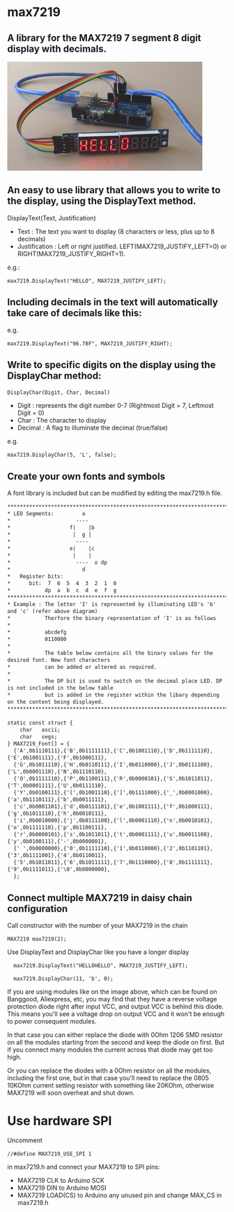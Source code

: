 # max7219
## A library for the MAX7219 7 segment 8 digit display with decimals.


![MAX8219 Connected to Arduino UNO](https://github.com/JemRF/max7219/blob/master/pictures/MAX7219%20and%20Arduino.jpg)

## An easy to use library that allows you to write to the display, using the DisplayText method. 

DisplayText(Text, Justification)
 - Text : The text you want to display (8 characters or less, plus up to 8 decimals)
 - Justification : Left or right justified. LEFT(MAX7219_JUSTIFY_LEFT=0) or RIGHT(MAX7219_JUSTIFY_RIGHT=1). 

e.g.:
```
max7219.DisplayText("HELLO", MAX7219_JUSTIFY_LEFT);
```
## Including decimals in the text will automatically take care of decimals like this:

e.g.
```
max7219.DisplayText("96.78F", MAX7219_JUSTIFY_RIGHT);
```
## Write to specific digits on the display using the DisplayChar method:
```
DisplayChar(Digit, Char, Decimal)
```
 - Digit : represents the digit number 0-7 (Rightmost Digit = 7, Leftmost Digit = 0)
 - Char : The character to display
 - Decimal : A flag to illuminate the decimal (true/false)

e.g.
```
max7219.DisplayChar(5, 'L', false);
```
## Create your own fonts and symbols

A font library is included but can be modified by editing the max7219.h file.

```
*********************************************************************************************************
* LED Segments:         a
*                     ----
*                   f|    |b
*                    |  g |
*                     ----
*                   e|    |c
*                    |    |
*                     ----  o dp
*                       d
*   Register bits:
*      bit:  7  6  5  4  3  2  1  0
*           dp  a  b  c  d  e  f  g
*********************************************************************************************************
* Example : The letter 'I' is represented by illuminating LED's 'b' and 'c' (refer above diagram)
*           Therfore the binary representation of 'I' is as follows
*
*           abcdefg
*           0110000
* 
*           The table below contains all the binary values for the desired font. New font characters
*           can be added or altered as required. 
*           
*           The DP bit is used to switch on the decimal place LED. DP is not included in the below table
*           but is added in the register within the libary depending on the content being displayed.  
*********************************************************************************************************

static const struct {
	char   ascii;
	char   segs;
} MAX7219_Font[] = {
  {'A',0b1110111},{'B',0b1111111},{'C',0b1001110},{'D',0b1111110},{'E',0b1001111},{'F',0b1000111},       
  {'G',0b1011110},{'H',0b0110111},{'I',0b0110000},{'J',0b0111100},{'L',0b0001110},{'N',0b1110110},       
  {'O',0b1111110},{'P',0b1100111},{'R',0b0000101},{'S',0b1011011},{'T',0b0001111},{'U',0b0111110},       
  {'Y',0b0100111},{'[',0b1001110},{']',0b1111000},{'_',0b0001000},{'a',0b1110111},{'b',0b0011111},       
  {'c',0b0001101},{'d',0b0111101},{'e',0b1001111},{'f',0b1000111},{'g',0b1011110},{'h',0b0010111},       
  {'i',0b0010000},{'j',0b0111100},{'l',0b0001110},{'n',0b0010101},{'o',0b1111110},{'p',0b1100111},       
  {'r',0b0000101},{'s',0b1011011},{'t',0b0001111},{'u',0b0011100},{'y',0b0100111},{'-',0b0000001},
  {' ',0b0000000},{'0',0b1111110},{'1',0b0110000},{'2',0b1101101},{'3',0b1111001},{'4',0b0110011},
  {'5',0b1011011},{'6',0b1011111},{'7',0b1110000},{'8',0b1111111},{'9',0b1111011},{'\0',0b0000000},
  };
```

## Connect multiple MAX7219 in daisy chain configuration
Call constructor with the number of your MAX7219 in the chain
```
MAX7219 max7219(2);
```

Use DisplayText and DisplayChar like you have a longer display

```
  max7219.DisplayText("HELLOHELLO", MAX7219_JUSTIFY_LEFT);
```

```
  max7219.DisplayChar(11, 'b', 0);
```

If you are using modules like on the image above, which can be found on Banggood, Aliexpress, etc, you may find that they have a reverse voltage protection diode right after input VCC, and output VCC is behind this diode. This means you'll see a voltage drop on output VCC and it won't be enough to power consequent modules. 

In that case you can either replace the diode with 0Ohm 1206 SMD resistor on all the modules starting from the second and keep the diode on first. But if you connect many modules the current across that diode may get too high. 

Or you can replace the diodes with a 0Ohm resistor on all the modules, including the first one, but in that case you'll need to replace the 0805 10KOhm current setting resistor with something like 20KOhm, otherwise MAX7219 will soon overheat and shut down.

# Use hardware SPI

Uncomment 
```
//#define MAX7219_USE_SPI 1
```
in max7219.h and connect your MAX7219 to SPI pins:

* MAX7219 CLK to Arduino SCK
* MAX7219 DIN to Arduino MOSI
* MAX7219 LOAD(CS) to Arduino any unused pin and change MAX_CS in max7219.h

